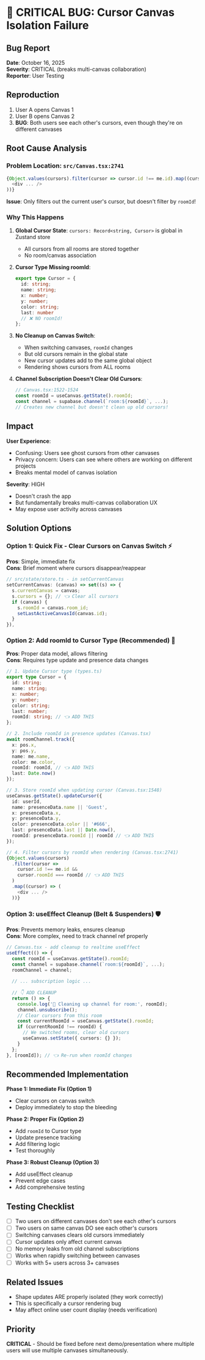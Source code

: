 # 🚨 CRITICAL BUG: Cursor Canvas Isolation Failure

## Bug Report
**Date**: October 16, 2025  
**Severity**: CRITICAL (breaks multi-canvas collaboration)  
**Reporter**: User Testing

## Reproduction
1. User A opens Canvas 1
2. User B opens Canvas 2
3. **BUG**: Both users see each other's cursors, even though they're on different canvases

## Root Cause Analysis

### Problem Location: `src/Canvas.tsx:2741`
```typescript
{Object.values(cursors).filter(cursor => cursor.id !== me.id).map((cursor) => (
  <div ... />
))}
```

**Issue**: Only filters out the current user's cursor, but doesn't filter by `roomId`!

### Why This Happens

1. **Global Cursor State**: `cursors: Record<string, Cursor>` is global in Zustand store
   - All cursors from all rooms are stored together
   - No room/canvas association

2. **Cursor Type Missing roomId**: 
   ```typescript
   export type Cursor = { 
     id: string; 
     name: string; 
     x: number; 
     y: number; 
     color: string; 
     last: number 
     // ❌ NO roomId!
   };
   ```

3. **No Cleanup on Canvas Switch**:
   - When switching canvases, `roomId` changes
   - But old cursors remain in the global state
   - New cursor updates add to the same global object
   - Rendering shows cursors from ALL rooms

4. **Channel Subscription Doesn't Clear Old Cursors**:
   ```typescript
   // Canvas.tsx:1522-1524
   const roomId = useCanvas.getState().roomId;
   const channel = supabase.channel(`room:${roomId}`, ...);
   // Creates new channel but doesn't clean up old cursors!
   ```

## Impact

**User Experience**: 
- Confusing: Users see ghost cursors from other canvases
- Privacy concern: Users can see where others are working on different projects
- Breaks mental model of canvas isolation

**Severity**: HIGH
- Doesn't crash the app
- But fundamentally breaks multi-canvas collaboration UX
- May expose user activity across canvases

## Solution Options

### Option 1: Quick Fix - Clear Cursors on Canvas Switch ⚡
**Pros**: Simple, immediate fix  
**Cons**: Brief moment where cursors disappear/reappear

```typescript
// src/state/store.ts - in setCurrentCanvas
setCurrentCanvas: (canvas) => set((s) => { 
  s.currentCanvas = canvas;
  s.cursors = {}; // 👈 Clear all cursors
  if (canvas) {
    s.roomId = canvas.room_id;
    setLastActiveCanvasId(canvas.id);
  }
}),
```

### Option 2: Add roomId to Cursor Type (Recommended) 🎯
**Pros**: Proper data model, allows filtering  
**Cons**: Requires type update and presence data changes

```typescript
// 1. Update Cursor type (types.ts)
export type Cursor = { 
  id: string; 
  name: string; 
  x: number; 
  y: number; 
  color: string; 
  last: number;
  roomId: string; // 👈 ADD THIS
};

// 2. Include roomId in presence updates (Canvas.tsx)
await roomChannel.track({
  x: pos.x,
  y: pos.y,
  name: me.name,
  color: me.color,
  roomId: roomId, // 👈 ADD THIS
  last: Date.now()
});

// 3. Store roomId when updating cursor (Canvas.tsx:1548)
useCanvas.getState().updateCursor({
  id: userId,
  name: presenceData.name || 'Guest',
  x: presenceData.x,
  y: presenceData.y,
  color: presenceData.color || '#666',
  last: presenceData.last || Date.now(),
  roomId: presenceData.roomId || roomId // 👈 ADD THIS
});

// 4. Filter cursors by roomId when rendering (Canvas.tsx:2741)
{Object.values(cursors)
  .filter(cursor => 
    cursor.id !== me.id && 
    cursor.roomId === roomId // 👈 ADD THIS
  )
  .map((cursor) => (
    <div ... />
  ))}
```

### Option 3: useEffect Cleanup (Belt & Suspenders) 🛡️
**Pros**: Prevents memory leaks, ensures cleanup  
**Cons**: More complex, need to track channel ref properly

```typescript
// Canvas.tsx - add cleanup to realtime useEffect
useEffect(() => {
  const roomId = useCanvas.getState().roomId;
  const channel = supabase.channel(`room:${roomId}`, ...);
  roomChannel = channel;
  
  // ... subscription logic ...
  
  // 👇 ADD CLEANUP
  return () => {
    console.log('🧹 Cleaning up channel for room:', roomId);
    channel.unsubscribe();
    // Clear cursors from this room
    const currentRoomId = useCanvas.getState().roomId;
    if (currentRoomId !== roomId) {
      // We switched rooms, clear old cursors
      useCanvas.setState({ cursors: {} });
    }
  };
}, [roomId]); // 👈 Re-run when roomId changes
```

## Recommended Implementation

**Phase 1: Immediate Fix (Option 1)**
- Clear cursors on canvas switch
- Deploy immediately to stop the bleeding

**Phase 2: Proper Fix (Option 2)**
- Add `roomId` to Cursor type
- Update presence tracking
- Add filtering logic
- Test thoroughly

**Phase 3: Robust Cleanup (Option 3)**
- Add useEffect cleanup
- Prevent edge cases
- Add comprehensive testing

## Testing Checklist

- [ ] Two users on different canvases don't see each other's cursors
- [ ] Two users on same canvas DO see each other's cursors
- [ ] Switching canvases clears old cursors immediately
- [ ] Cursor updates only affect current canvas
- [ ] No memory leaks from old channel subscriptions
- [ ] Works when rapidly switching between canvases
- [ ] Works with 5+ users across 3+ canvases

## Related Issues

- Shape updates ARE properly isolated (they work correctly)
- This is specifically a cursor rendering bug
- May affect online user count display (needs verification)

## Priority

**CRITICAL** - Should be fixed before next demo/presentation where multiple users will use multiple canvases simultaneously.

